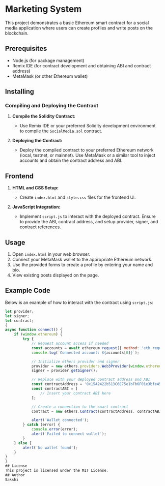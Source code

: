 # Marketing System

This project demonstrates a basic Ethereum smart contract for a social media application where users can create profiles and write posts on the blockchain.

## Prerequisites

- Node.js (for package management)
- Remix IDE (for contract development and obtaining ABI and contract address)
- MetaMask (or other Ethereum wallet)

## Installing

### Compiling and Deploying the Contract

1. **Compile the Solidity Contract:**
   - Use Remix IDE or your preferred Solidity development environment to compile the `SocialMedia.sol` contract.

2. **Deploying the Contract:**
   - Deploy the compiled contract to your preferred Ethereum network (local, testnet, or mainnet). Use MetaMask or a similar tool to inject accounts and obtain the contract address and ABI.

## Frontend

1. **HTML and CSS Setup:**
   - Create `index.html` and `style.css` files for the frontend UI.

2. **JavaScript Integration:**
   - Implement `script.js` to interact with the deployed contract. Ensure to provide the ABI, contract address, and setup provider, signer, and contract references.

## Usage

1. Open `index.html` in your web browser.
2. Connect your MetaMask wallet to the appropriate Ethereum network.
3. Use the provided forms to create a profile by entering your name and bio.
4. View existing posts displayed on the page.

## Example Code

Below is an example of how to interact with the contract using `script.js`:

```javascript
let provider;
let signer;
let contract;
{
async function connect() {
    if (window.ethereum) {
        try {
            // Request account access if needed
            const accounts = await ethereum.request({ method: 'eth_requestAccounts' });
            console.log(`Connected account: ${accounts[0]}`);

            // Initialize ethers provider and signer
            provider = new ethers.providers.Web3Provider(window.ethereum);
            signer = provider.getSigner();

            // Replace with your deployed contract address and ABI
            const contractAddress = '0x1542422b513C6E75e1bFb6F01e3bfe45b5B65019'; // Replace with your deployed contract address
            const contractABI = [
                // Insert your contract ABI here
            ];

            // Create a connection to the smart contract
            contract = new ethers.Contract(contractAddress, contractABI, signer);

            alert('Wallet connected');
        } catch (error) {
            console.error(error);
            alert('Failed to connect wallet');
        }
    } else {
        alert('No wallet found');
    }
}
}
## License
This project is licensed under the MIT License.
## Author
Sakshi

